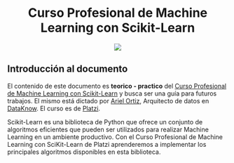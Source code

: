 <div align="center">
    <h1>Curso Profesional de Machine Learning con Scikit-Learn</h1>
    <img src="https://imgur.com/cE2aEMF.png" width="">
</div>

## Introducción al documento

El contenido de este documento es **teorico - practico** del [Curso Profesional de Machine Learning con Scikit-Learn](https://platzi.com/cursos/scikitlearn-ml/) y busca ser una guía para futuros trabajos. El mismo está dictado por [Ariel Ortiz](https://platzi.com/profesores/ludthor/), Arquitecto de datos en [DataKnow](https://dataknow.io/). El curso es de [Platzi](https://platzi.com).

Scikit-Learn es una biblioteca de Python que ofrece un conjunto de algoritmos eficientes que pueden ser utilizados para realizar Machine Learning en un ambiente productivo. Con el Curso Profesional de Machine Learning con SciKit-Learn de Platzi aprenderemos a implementar los principales algoritmos disponibles en esta biblioteca.
